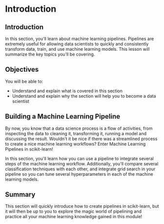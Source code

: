 
# Introduction

## Introduction
In this section, you'll learn about machine learning pipelines. Pipelines are extremely useful for allowing data scientists to quickly and consistently transform data, train, and use machine learning models. This lesson will summarize the key topics you'll be covering.

## Objectives
You will be able to:
* Understand and explain what is covered in this section
* Understand and explain why the section will help you to become a data scientist

## Building a Machine Learning Pipeline

By now, you know that a data science process is a flow of activities, from inspecting the data to cleaning it, transforming it, running a model and discussing the result. Wouldn't it be nice if there was a streamlined process to create a nice machine learning workflows? Enter Machine Learning Pipelines in scikit-learn!

In this section, you'll learn how you can use a pipeline to integrate several steps of the machine learning workflow. Additionally, you'll compare several classification techniques with each other, and integrate grid search in your pipeline so you can tune several hyperparameters in each of the machine learning models.

## Summary

This section will quickly introduce how to create pipelines in scikit-learn, but it will then be up to you to explore the magic world of pipelining and practice all your machine learning knowledge gained in this module!
